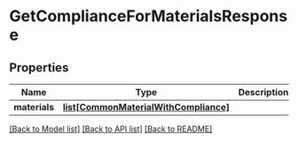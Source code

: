 # GetComplianceForMaterialsResponse

## Properties
Name | Type | Description | Notes
------------ | ------------- | ------------- | -------------
**materials** | [**list[CommonMaterialWithCompliance]**](CommonMaterialWithCompliance.md) |  | [optional] 

[[Back to Model list]](../README.md#documentation-for-models) [[Back to API list]](../README.md#documentation-for-api-endpoints) [[Back to README]](../README.md)

